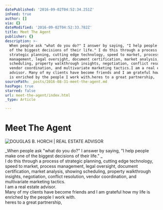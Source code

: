 ```yaml
---
datePublished: '2016-09-02T04:52:34.251Z'
inFeed: true
author: []
via: {}
dateModified: '2016-09-02T04:52:33.782Z'
title: Meet The Agent
publisher: {}
description: >-
  When people ask "what do you do?" I answer by saying, "I help people make one
  of the biggest decisions of their life." I do this through a process of
  strategic planning, cutting edge technology, speed to market, process
  management, legal oversight, document certification, market analysis, showing
  scheduling, property walkthrough insights, negotiation, conflict resolution,
  vendor coordination, and multivariate marketing tactics.I am a real estate
  advisor. Many of my clients have become friends and I am grateful how my life
  is enriched by the people I work with.heres to a great partnership, 
sourcePath: _posts/2016-08-31-meet-the-agent.md
hasPage: true
starred: false
url: meet-the-agent/index.html
_type: Article

---
```

# Meet The Agent
![DOUGLAS B. HORCH | REAL ESTATE ADVISOR](https://the-grid-user-content.s3-us-west-2.amazonaws.com/aa07436f-8076-44c2-8cf2-7169a2df453d.jpg)

_When people ask "what do you do?" I answer by saying, "I help people make one of the biggest decisions of their life." _  
I do this through a process of strategic planning, cutting edge technology, speed to market, process management, legal oversight, document certification, market analysis, showing scheduling, property walkthrough insights, negotiation, conflict resolution, vendor coordination, and multivariate marketing tactics.  
I am a real estate advisor.   
Many of my clients have become friends and I am grateful how my life is enriched by the people I work with.  
heres to a great partnership,